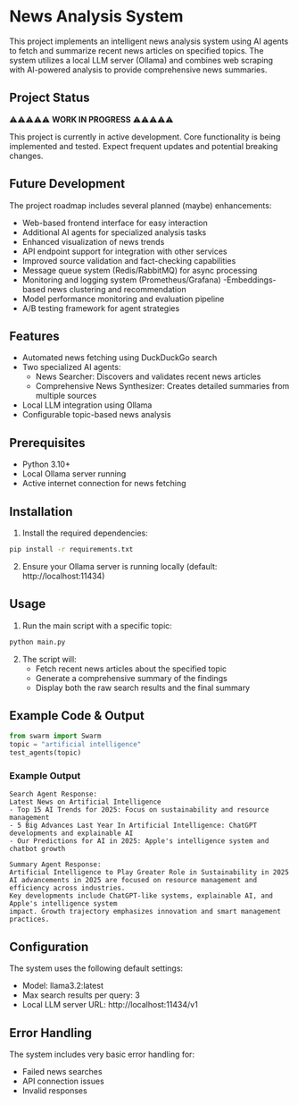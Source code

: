 # News Analysis System
This project implements an intelligent news analysis system using AI agents to fetch and summarize recent news articles on specified topics. The system utilizes a local LLM server (Ollama) and combines web scraping with AI-powered analysis to provide comprehensive news summaries.

## Project Status
⚠️⚠️⚠️⚠️⚠️ **WORK IN PROGRESS** ⚠️⚠️⚠️⚠️⚠️

This project is currently in active development. Core functionality is being implemented and tested. Expect frequent updates and potential breaking changes.

## Future Development
The project roadmap includes several planned (maybe) enhancements:
- Web-based frontend interface for easy interaction
- Additional AI agents for specialized analysis tasks
- Enhanced visualization of news trends
- API endpoint support for integration with other services
- Improved source validation and fact-checking capabilities
- Message queue system (Redis/RabbitMQ) for async processing
- Monitoring and logging system (Prometheus/Grafana)
-Embeddings-based news clustering and recommendation
- Model performance monitoring and evaluation pipeline
- A/B testing framework for agent strategies

## Features
- Automated news fetching using DuckDuckGo search
- Two specialized AI agents:
  - News Searcher: Discovers and validates recent news articles
  - Comprehensive News Synthesizer: Creates detailed summaries from multiple sources
- Local LLM integration using Ollama
- Configurable topic-based news analysis

## Prerequisites
- Python 3.10+
- Local Ollama server running
- Active internet connection for news fetching

## Installation
1. Install the required dependencies:
```bash
pip install -r requirements.txt
```

2. Ensure your Ollama server is running locally (default: http://localhost:11434)

## Usage
1. Run the main script with a specific topic:
```python
python main.py
```

2. The script will:
   - Fetch recent news articles about the specified topic
   - Generate a comprehensive summary of the findings
   - Display both the raw search results and the final summary

## Example Code & Output
```python
from swarm import Swarm
topic = "artificial intelligence"
test_agents(topic)
```

### Example Output
```
Search Agent Response:
Latest News on Artificial Intelligence
- Top 15 AI Trends for 2025: Focus on sustainability and resource management
- 5 Big Advances Last Year In Artificial Intelligence: ChatGPT developments and explainable AI
- Our Predictions for AI in 2025: Apple's intelligence system and chatbot growth

Summary Agent Response:
Artificial Intelligence to Play Greater Role in Sustainability in 2025
AI advancements in 2025 are focused on resource management and efficiency across industries. 
Key developments include ChatGPT-like systems, explainable AI, and Apple's intelligence system 
impact. Growth trajectory emphasizes innovation and smart management practices.
```


## Configuration
The system uses the following default settings:
- Model: llama3.2:latest
- Max search results per query: 3
- Local LLM server URL: http://localhost:11434/v1

## Error Handling
The system includes very basic error handling for:
- Failed news searches
- API connection issues
- Invalid responses